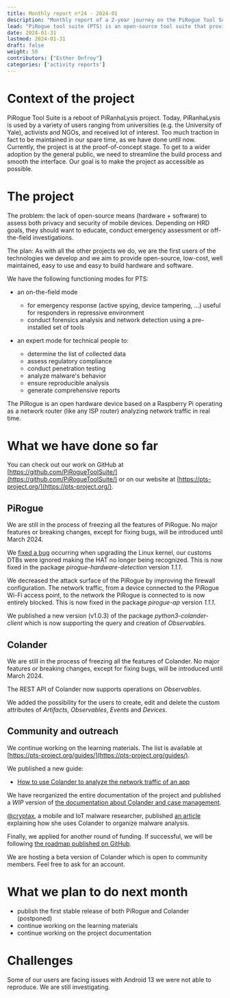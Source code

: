 ```yaml
---
title: Monthly report n⁰24 - 2024-01
description: "Monthly report of a 2-year journey on the PiRogue Tool Suite project"
lead: "PiRogue tool suite (PTS) is an open-source tool suite that provides a comprehensive mobile forensic and network traffic analysis platform."
date: 2024-01-31
lastmod: 2024-01-31
draft: false
weight: 50
contributors: ["Esther Onfroy"]
categories: ['activity reports']
---
```


# Context of the project
PiRogue Tool Suite is a reboot of PiRanhaLysis project. Today, PiRanhaLysis is used by a variety of users ranging from universities (e.g. the University of Yale), activists and NGOs, and received lot of interest. Too much traction in fact to be maintained in our spare time, as we have done until now. Currently, the project is at the proof-of-concept stage. To get to a wider adoption by the general public, we need to streamline the build process and smooth the interface. Our goal is to make the project as accessible as possible.

# The project
The problem: the lack of open-source means (hardware + software) to assess both privacy and security of mobile devices. Depending on HRD goals, they should want to educate, conduct emergency assessment or off-the-field investigations.

The plan: As with all the other projects we do, we are the first users of the technologies we develop and we aim to provide open-source, low-cost, well maintained, easy to use and easy to build hardware and software. 

We have the following functioning modes for PTS:

- an on-the-field mode
  - for emergency response (active spying, device tampering, ...) useful for responders in repressive environment
  - conduct forensics analysis and network detection using a pre-installed set of tools

- an expert mode for technical people to:
  - determine the list of collected data
  - assess regulatory compliance
  - conduct penetration testing 
  - analyze malware's behavior
  - ensure reproducible analysis
  - generate comprehensive reports

The PiRogue is an open hardware device based on a Raspberry Pi operating as a network router (like any ISP router) analyzing network traffic in real time. 

# What we have done so far
You can check out our work on GitHub at [https://github.com/PiRogueToolSuite/](https://github.com/PiRogueToolSuite/) or on our website at [https://pts-project.org/](https://pts-project.org/). 

## PiRogue
We are still in the process of freezing all the features of PiRogue. No major features or breaking changes, except for fixing bugs, will be introduced until March 2024.

We [fixed a bug](https://github.com/PiRogueToolSuite/deb-packages/commit/fb76cefb87ac26df8e5ad29a03010d5b497e25d2) occurring when upgrading the Linux kernel, our customs DTBs were ignored making the HAT no longer being recognized. This is now fixed in the package *pirogue-hardware-detection* version *1.1.1*.

We decreased the attack surface of the PiRogue by improving the firewall configuration. The network traffic, from a device connected to the PiRogue Wi-Fi access point, to the network the PiRogue is connected to is now entirely blocked. This is now fixed in the package *pirogue-ap* version *1.1.1*.

We published a new version (v1.0.3) of the package *python3-colander-client* which is now supporting the query and creation of *Observables*.

## Colander
We are still in the process of freezing all the features of Colander. No major features or breaking changes, except for fixing bugs, will be introduced until March 2024.

The REST API of Colander now supports operations on *Observables*. 

We added the possibility for the users to create, edit and delete the custom attributes of *Artifacts*, *Observables*, *Events* and *Devices*.

## Community and outreach
We continue working on the learning materials. The list is available at [https://pts-project.org/guides/](https://pts-project.org/guides/). 

We published a new guide:

* [How to use Colander to analyze the network traffic of an app](https://pts-project.org/guides/g9/)

We have reorganized the entire documentation of the project and published a *WIP* version of [the documentation about Colander and case management](https://pts-project.org/docs/colander/overview/).

[@cryptax](https://twitter.com/cryptax), a mobile and IoT malware researcher, published [an article](https://cryptax.medium.com/organizing-malware-analysis-with-colander-example-on-android-wyrmspy-1f3ec30ae33b) explaining how she uses Colander to organize malware analysis. 

Finally, we applied for another round of funding. If successful, we will be following [the roadmap published on GitHub](https://github.com/orgs/PiRogueToolSuite/projects/3/views/3?layout=table).

We are hosting a beta version of Colander which is open to community members. Feel free to ask for an account.

# What we plan to do next month
* publish the first stable release of both PiRogue and Colander (postponed)
* continue working on the learning materials
* continue working on the project documentation


# Challenges
Some of our users are facing issues with Android 13 we were not able to reproduce. We are still investigating.